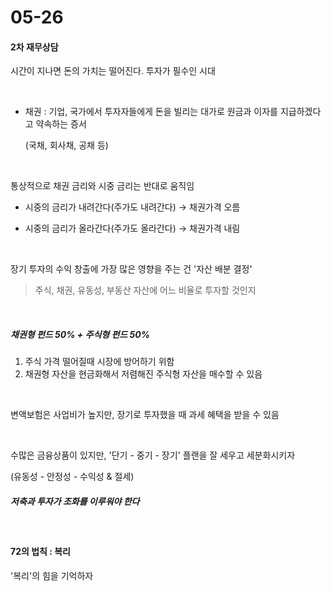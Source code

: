 # 05-26

#### 2차 재무상담

시간이 지나면 돈의 가치는 떨어진다. 투자가 필수인 시대

<br>

- 채권 : 기업, 국가에서 투자자들에게 돈을 빌리는 대가로 원금과 이자를 지급하겠다고 약속하는 증서

  (국채, 회사채, 공채 등)

<br>

통상적으로 채권 금리와 시중 금리는 반대로 움직임

- 시중의 금리가 내려간다(주가도 내려간다) → 채권가격 오름

- 시중의 금리가 올라간다(주가도 올라간다) → 채권가격 내림

<br>

장기 투자의 수익 창출에 가장 많은 영향을 주는 건 '자산 배분 결정'

> 주식, 채권, 유동성, 부동산 자산에 어느 비율로 투자할 것인지

<br>

##### 채권형 펀드 50% + 주식형 펀드 50%

1. 주식 가격 떨어질때 시장에 방어하기 위함
2. 채권형 자산을 현금화해서 저렴해진 주식형 자산을 매수할 수 있음

<br>

변액보험은 사업비가 높지만, 장기로 투자했을 때 과세 혜택을 받을 수 있음

<br>

수많은 금융상품이 있지만, '단기 - 중기 - 장기' 플랜을 잘 세우고 세분화시키자

(유동성 - 안정성 - 수익성 & 절세)

##### 저축과 투자가 조화를 이루워야 한다

<br>

#### 72의 법칙 : 복리

'복리'의 힘을 기억하자